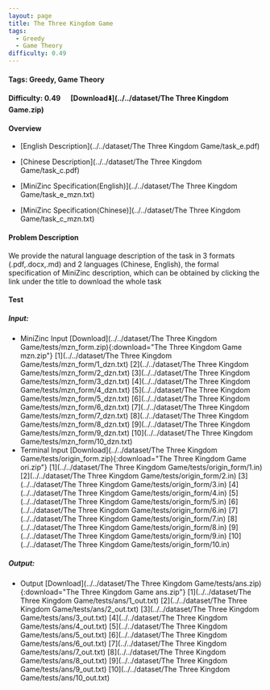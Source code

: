 ```yaml
---
layout: page
title: The Three Kingdom Game
tags:
  - Greedy
  - Game Theory
difficulty: 0.49
---
```


#### Tags: Greedy, Game Theory
#### Difficulty: 0.49 &nbsp;&nbsp;&nbsp;&nbsp; [Download⬇️](../../dataset/The Three Kingdom Game.zip)
#### Overview
- [English Description](../../dataset/The Three Kingdom Game/task_e.pdf)
- [Chinese Description](../../dataset/The Three Kingdom Game/task_c.pdf)
- [MiniZinc Specification(English)](../../dataset/The Three Kingdom Game/task_e_mzn.txt)

- [MiniZinc Specification(Chinese)](../../dataset/The Three Kingdom Game/task_c_mzn.txt)

#### Problem Description
We provide the natural language description of the task in 3 formats (.pdf,.docx,.md) and 2 languages (Chinese, English), the formal specification of MiniZinc description, which can be obtained by clicking the link under the title to download the whole task
#### Test
##### Input:
- MiniZinc Input [Download](../../dataset/The Three Kingdom Game/tests/mzn_form.zip){:download="The Three Kingdom Game mzn.zip"} [1](../../dataset/The Three Kingdom Game/tests/mzn_form/1_dzn.txt) [2](../../dataset/The Three Kingdom Game/tests/mzn_form/2_dzn.txt) [3](../../dataset/The Three Kingdom Game/tests/mzn_form/3_dzn.txt) [4](../../dataset/The Three Kingdom Game/tests/mzn_form/4_dzn.txt) [5](../../dataset/The Three Kingdom Game/tests/mzn_form/5_dzn.txt) [6](../../dataset/The Three Kingdom Game/tests/mzn_form/6_dzn.txt) [7](../../dataset/The Three Kingdom Game/tests/mzn_form/7_dzn.txt) [8](../../dataset/The Three Kingdom Game/tests/mzn_form/8_dzn.txt) [9](../../dataset/The Three Kingdom Game/tests/mzn_form/9_dzn.txt) [10](../../dataset/The Three Kingdom Game/tests/mzn_form/10_dzn.txt) 
- Terminal Input [Download](../../dataset/The Three Kingdom Game/tests/origin_form.zip){:download="The Three Kingdom Game ori.zip"} [1](../../dataset/The Three Kingdom Game/tests/origin_form/1.in) [2](../../dataset/The Three Kingdom Game/tests/origin_form/2.in) [3](../../dataset/The Three Kingdom Game/tests/origin_form/3.in) [4](../../dataset/The Three Kingdom Game/tests/origin_form/4.in) [5](../../dataset/The Three Kingdom Game/tests/origin_form/5.in) [6](../../dataset/The Three Kingdom Game/tests/origin_form/6.in) [7](../../dataset/The Three Kingdom Game/tests/origin_form/7.in) [8](../../dataset/The Three Kingdom Game/tests/origin_form/8.in) [9](../../dataset/The Three Kingdom Game/tests/origin_form/9.in) [10](../../dataset/The Three Kingdom Game/tests/origin_form/10.in) 

##### Output:
- Output [Download](../../dataset/The Three Kingdom Game/tests/ans.zip){:download="The Three Kingdom Game ans.zip"} [1](../../dataset/The Three Kingdom Game/tests/ans/1_out.txt) [2](../../dataset/The Three Kingdom Game/tests/ans/2_out.txt) [3](../../dataset/The Three Kingdom Game/tests/ans/3_out.txt) [4](../../dataset/The Three Kingdom Game/tests/ans/4_out.txt) [5](../../dataset/The Three Kingdom Game/tests/ans/5_out.txt) [6](../../dataset/The Three Kingdom Game/tests/ans/6_out.txt) [7](../../dataset/The Three Kingdom Game/tests/ans/7_out.txt) [8](../../dataset/The Three Kingdom Game/tests/ans/8_out.txt) [9](../../dataset/The Three Kingdom Game/tests/ans/9_out.txt) [10](../../dataset/The Three Kingdom Game/tests/ans/10_out.txt) 

